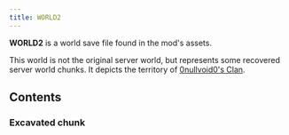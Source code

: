 ```yaml
---
title: WORLD2
---
```


**WORLD2** is a world save file found in the mod's assets.

This world is not the original server world, but represents some recovered
server world chunks. It depicts the territory of
[0nullvoid0's Clan](/wiki/lore#xxram2diexxs-clan).

## Contents

### Excavated chunk
